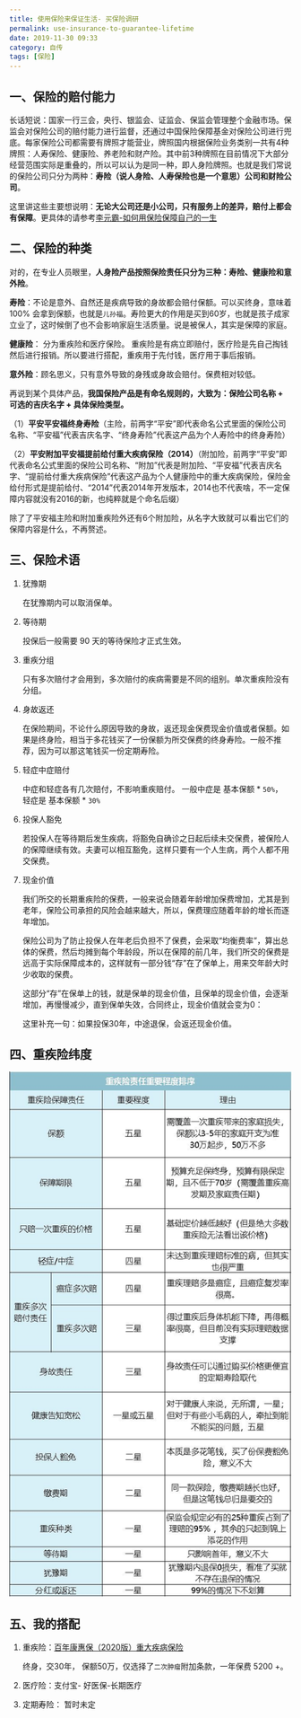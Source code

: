 ```yaml
---
title: 使用保险来保证生活- 买保险调研
permalink: use-insurance-to-guarantee-lifetime
date: 2019-11-30 09:33
category: 自传
tags: [保险]
---
```


## 一、保险的赔付能力

长话短说：国家一行三会，央行、银监会、证监会、保监会管理整个金融市场。保监会对保险公司的赔付能力进行监督，还通过中国保险保障基金对保险公司进行兜底。每家保险公司都需要有牌照才能营业，牌照国内根据保险业务类别一共有4种牌照：人寿保险、健康险、养老险和财产险。其中前3种牌照在目前情况下大部分经营范围实际是重叠的，所以可以认为是同一种，即人身险牌照。也就是我们常说的保险公司只分为两种：**寿险（说人身险、人寿保险也是一个意思）**公司和**财险公司**。

这里讲这些主要想说明：**无论大公司还是小公司，只有服务上的差异，赔付上都会有保障**。更具体的请参考[李元霸-如何用保险保障自己的一生](https://www.zhihu.com/question/22316395/answer/100909780)

## 二、保险的种类

对的，在专业人员眼里，**人身险产品按照保险责任只分为三种：寿险、健康险和意外险**。

**寿险**：不论是意外、自然还是疾病导致的身故都会赔付保额。可以买终身，意味着 100% 会拿到保额，也就是`儿孙福`。寿险更大的作用是买到60岁，也就是孩子成家立业了，这时候倒了也不会影响家庭生活质量。说是被保人，其实是保障的家庭。

**健康险**： 分为重疾险和医疗保险。 重疾险是有病立即赔付，医疗险是先自己掏钱然后进行报销。所以要进行搭配，重疾用于先付钱，医疗用于事后报销。

**意外险**：顾名思义，只有意外导致的身残或身故会赔付。保费相对较低。



再说到某个具体产品，**我国保险产品是有命名规则的，大致为：保险公司名称 + 可选的吉庆名字 + 具体保险类型。**

（1）**平安平安福终身寿险**（主险，前两字“平安”即代表命名公式里面的保险公司名称、“平安福”代表吉庆名字、“终身寿险”代表这产品为个人寿险中的终身寿险）

（2）**平安附加平安福提前给付重大疾病保险（2014）**（附加险，前两字“平安”即代表命名公式里面的保险公司名称、“附加”代表是附加险、“平安福”代表吉庆名字、“提前给付重大疾病保险”代表这产品为个人健康险中的重大疾病保险，保险金给付形式是提前给付、“2014”代表2014年开发版本，2014也不代表啥，不一定保障内容就没有2016的新，也纯粹就是个命名后缀）



除了了平安福主险和附加重疾险外还有6个附加险，从名字大致就可以看出它们的保障内容是什么，不再赘述。

## 三、保险术语

1. 犹豫期

   在犹豫期内可以取消保单。

2. 等待期

   投保后一般需要 90 天的等待保险才正式生效。

3. 重疾分组

   只有多次赔付才会用到，多次赔付的疾病需要是不同的组别。单次重疾险没有分组。

4. 身故返还

   在保险期间，不论什么原因导致的身故，返还现金保费现金价值或者保额。如果是终身险，相当于多花钱买了一份保额为所交保费的终身寿险。一般不推荐，因为可以那这笔钱买一份定期寿险。

5. 轻症中症赔付

   中症和轻症各有几次赔付，不影响重疾赔付。 一般中症是 基本保额 * `50%`， 轻症是 基本保额 * `30%`

6. 投保人豁免

   若投保人在等待期后发生疾病，将豁免自确诊之日起后续未交保费，被保险人的保障继续有效。夫妻可以相互豁免，这样只要有一个人生病，两个人都不用交保费。

7. 现金价值

   我们所交的长期重疾险的保费，一般来说会随着年龄增加保费增加，尤其是到老年，保险公司承担的风险会越来越大，所以，保费理应随着年龄的增长而逐年增加。

   保险公司为了防止投保人在年老后负担不了保费，会采取“均衡费率”，算出总体的保费，然后均摊到每个年龄段，所以在保障的前几年，我们所交的保费是远高于实际保障成本的，这样就有一部分钱“存”在了保单上，用来交年龄大时少收取的保费。

   这部分“存”在保单上的钱，就是保单的现金价值，且保单的现金价值，会逐渐增加，再慢慢减少，直到保单失效，合同终止，现金价值就会变为0：

   这里补充一句：如果投保30年，中途退保，会返还现金价值。

## 四、重疾险纬度

![保险纬度](../assets/images/insurance.jpg)

## 五、我的搭配

1. 重疾险：[百年康惠保（2020版）重大疾病保险](http://www.kaixinbao.com/jiankang-baoxian/321174.shtml)

   终身，交30年， 保额50万，仅选择了`二次肿瘤`附加条款，一年保费 5200 +。

2. 医疗险：支付宝- 好医保-长期医疗

3. 定期寿险： 暂时未定